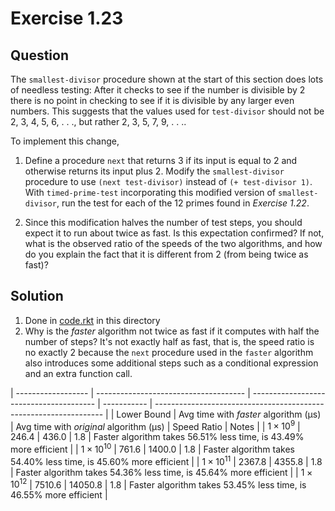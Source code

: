 # Exercise 1.23

## Question

The `smallest-divisor` procedure shown at the start of this section does lots of needless testing: After it checks to see if the number is divisible by 2 there is no point in checking to see if it is divisible by any larger even numbers. This suggests that the values used for `test-divisor` should not be 2, 3, 4, 5, 6, . . ., but rather 2, 3, 5, 7, 9, . . ..

To implement this change,

1. Define a procedure `next` that returns 3 if its input is equal to 2 and otherwise returns its input plus 2. Modify the `smallest-divisor` procedure to use `(next test-divisor)` instead of `(+ test-divisor 1)`. With `timed-prime-test` incorporating this modified version of `smallest-divisor`, run the test for each of the 12 primes found in _Exercise 1.22_.

2. Since this modification halves the number of test steps, you should expect it to run about twice as fast. Is this expectation confirmed? If not, what is the observed ratio of the speeds of the two algorithms, and how do you explain the fact that it is different from 2 (from being twice as fast)?

## Solution

1. Done in [code.rkt](code.rkt) in this directory
2. Why is the _faster_ algorithm not twice as fast if it computes with half the number of steps? It's not exactly half as fast, that is, the speed ratio is no exactly 2 because the `next` procedure used in the `faster` algorithm also introduces some additional steps such as a conditional expression and an extra function call.

  | ------------------ | ------------------------------------- | --------------------------------------- | ----------- | ----------------------------------------------------------------- |
  | Lower Bound        | Avg time with _faster_ algorithm (µs) | Avg time with _original_ algorithm (µs) | Speed Ratio | Notes                                                             |
  | $1\times{10^{9}}$  | 246.4                                 | 436.0                                   | 1.8         | Faster algorithm takes 56.51% less time, is 43.49% more efficient |
  | $1\times{10^{10}}$ | 761.6                                 | 1400.0                                  | 1.8         | Faster algorithm takes 54.40% less time, is 45.60% more efficient |
  | $1\times{10^{11}}$ | 2367.8                                | 4355.8                                  | 1.8         | Faster algorithm takes 54.36% less time, is 45.64% more efficient |
  | $1\times{10^{12}}$ | 7510.6                                | 14050.8                                 | 1.8         | Faster algorithm takes 53.45% less time, is 46.55% more efficient |
